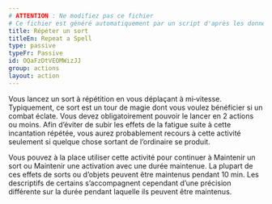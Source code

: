 ```yaml
---
# ATTENTION : Ne modifiez pas ce fichier
# Ce fichier est généré automatiquement par un script d'après les données du module Foundry VTT officiel et de sa traduction
title: Répéter un sort
titleEn: Repeat a Spell
type: passive
typeFr: Passive
id: OQaFzDtVEOMWizJJ
group: actions
layout: action
---
```

<p>Vous lancez un sort à répétition en vous déplaçant à mi‑vitesse. Typiquement, ce sort est un tour de magie dont vous voulez bénéficier si un combat éclate. Vous devez obligatoirement pouvoir le lancer en 2 actions ou moins. Afin d’éviter de subir les effets de la fatigue suite à cette incantation répétée, vous aurez probablement recours à cette activité seulement si quelque chose sortant de l’ordinaire se produit.</p><p>Vous pouvez à la place utiliser cette activité pour continuer à Maintenir un sort ou Maintenir une activation avec une durée maintenue. La plupart de ces effets de sorts ou d’objets peuvent être maintenus pendant 10 min. Les descriptifs de certains s’accompagnent cependant d’une précision différente sur la durée pendant laquelle ils peuvent être maintenus.</p>
